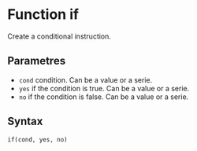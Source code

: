 # Function if

Create a conditional instruction.

## Parametres

* `cond` condition. Can be a value or a serie.
* `yes` if the condition is true. Can be a value or a serie.
* `no` if the condition is false. Can be a value or a serie.

## Syntax
```
if(cond, yes, no)
```